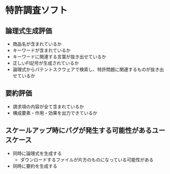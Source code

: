 # 特許調査ソフト

## 論理式生成評価
- 商品名が含まれているか
- キーワードが含まれているか
- キーワードに関連する言葉が抜き出せているか
- 正しいFI記号が生成されているか
- 論理式からパテントスクウェアで検索し、特許問題に関連するものが抜き出せているか

## 要約評価
- 請求項の内容が全て含まれているか
- 構成要素・作用・効果を出力できているか

## スケールアップ時にバグが発生する可能性があるユースケース
- 同時に論理式を生成する
  - ダウンロードするファイルが片方のものになっている可能性がある
- 同時に要約を生成する
